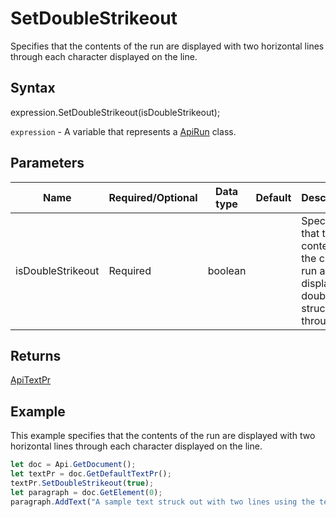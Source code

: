 # SetDoubleStrikeout

Specifies that the contents of the run are displayed with two horizontal lines through each character displayed on the line.

## Syntax

expression.SetDoubleStrikeout(isDoubleStrikeout);

`expression` - A variable that represents a [ApiRun](../ApiRun.md) class.

## Parameters

| **Name** | **Required/Optional** | **Data type** | **Default** | **Description** |
| ------------- | ------------- | ------------- | ------------- | ------------- |
| isDoubleStrikeout | Required | boolean |  | Specifies that the contents of the current run are displayed double struck through. |

## Returns

[ApiTextPr](../../ApiTextPr/ApiTextPr.md)

## Example

This example specifies that the contents of the run are displayed with two horizontal lines through each character displayed on the line.

```javascript
let doc = Api.GetDocument();
let textPr = doc.GetDefaultTextPr();
textPr.SetDoubleStrikeout(true);
let paragraph = doc.GetElement(0);
paragraph.AddText("A sample text struck out with two lines using the text properties.");
```

